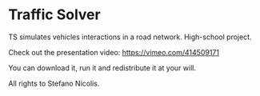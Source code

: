 # Traffic Solver
TS simulates vehicles interactions in a road network.
High-school project.

Check out the presentation video: https://vimeo.com/414509171

You can download it, run it and redistribute it at your will.

All rights to Stefano Nicolis.

